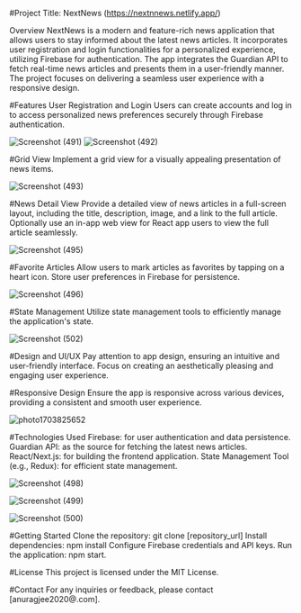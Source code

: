#Project Title: NextNews (https://nextnnews.netlify.app/)

Overview
NextNews is a modern and feature-rich news application that allows users to stay informed about the latest news articles. It incorporates user registration and login functionalities for a personalized experience, utilizing Firebase for authentication. The app integrates the Guardian API to fetch real-time news articles and presents them in a user-friendly manner. The project focuses on delivering a seamless user experience with a responsive design.

#Features
User Registration and Login
Users can create accounts and log in to access personalized news preferences securely through Firebase authentication.

![Screenshot (491)](https://github.com/Anurag-deo14/NextNews/assets/110685873/8e8ccbce-3464-45c9-ba1e-b91fa2bf06b6)
![Screenshot (492)](https://github.com/Anurag-deo14/NextNews/assets/110685873/3b81c9bb-170f-40a6-9490-c32e158270f8)

#Grid View
Implement a grid view for a visually appealing presentation of news items.

![Screenshot (493)](https://github.com/Anurag-deo14/NextNews/assets/110685873/0eaed8bd-00c6-4c82-87ce-57e01ccaf35f)

#News Detail View
Provide a detailed view of news articles in a full-screen layout, including the title, description, image, and a link to the full article.
Optionally use an in-app web view for React app users to view the full article seamlessly.

![Screenshot (495)](https://github.com/Anurag-deo14/NextNews/assets/110685873/c2f036fb-4f8a-4d38-a262-defd57493383)

#Favorite Articles
Allow users to mark articles as favorites by tapping on a heart icon.
Store user preferences in Firebase for persistence.

![Screenshot (496)](https://github.com/Anurag-deo14/NextNews/assets/110685873/a322d2a2-ba01-4be0-a329-cc7f70f177a4)

#State Management
Utilize state management tools to efficiently manage the application's state.

![Screenshot (502)](https://github.com/Anurag-deo14/NextNews/assets/110685873/f54fdfbb-aa9a-4f81-b440-d7dfa687e8fd)


#Design and UI/UX
Pay attention to app design, ensuring an intuitive and user-friendly interface.
Focus on creating an aesthetically pleasing and engaging user experience.


#Responsive Design
Ensure the app is responsive across various devices, providing a consistent and smooth user experience.

![photo1703825652](https://github.com/Anurag-deo14/NextNews/assets/110685873/136ded28-debc-42bf-8b0d-2cf11ee42ea7)


#Technologies Used
Firebase: for user authentication and data persistence.
Guardian API: as the source for fetching the latest news articles.
React/Next.js: for building the frontend application.
State Management Tool (e.g., Redux): for efficient state management.

![Screenshot (498)](https://github.com/Anurag-deo14/NextNews/assets/110685873/9690d80b-3f84-4ff1-affb-d0f1b6485f57)

![Screenshot (499)](https://github.com/Anurag-deo14/NextNews/assets/110685873/e4a48573-9c59-467f-b25e-ff69ed7aa9be)

![Screenshot (500)](https://github.com/Anurag-deo14/NextNews/assets/110685873/b49d91e8-bcfb-4048-a326-3500b22423e3)


#Getting Started
Clone the repository: git clone [repository_url]
Install dependencies: npm install
Configure Firebase credentials and API keys.
Run the application: npm start.

#License
This project is licensed under the MIT License.

#Contact
For any inquiries or feedback, please contact [anuragjee2020@.com].

